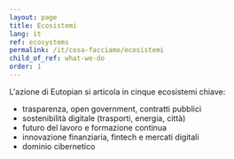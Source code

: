 ```yaml
---
layout: page
title: Ecosistemi
lang: it
ref: ecosystems
permalink: /it/cosa-facciamo/ecosistemi
child_of_ref: what-we-do
order: 1
---
```


L'azione di Eutopian si articola in cinque ecosistemi chiave:

* trasparenza, open government, contratti pubblici
* sostenibilità digitale (trasporti, energia, città)
* futuro del lavoro e formazione continua
* innovazione finanziaria, fintech e mercati digitali
* dominio cibernetico
